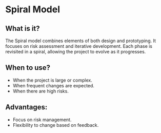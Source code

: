 # Spiral Model

## What is it?
The Spiral model combines elements of both design and prototyping. It focuses on risk assessment and iterative development. Each phase is revisited in a spiral, allowing the project to evolve as it progresses.

## When to use?
- When the project is large or complex.
- When frequent changes are expected.
- When there are high risks.

## Advantages:
- Focus on risk management.
- Flexibility to change based on feedback.
